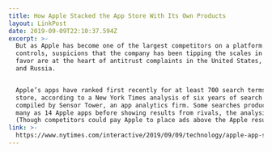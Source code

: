 ```yaml
---
title: How Apple Stacked the App Store With Its Own Products
layout: LinkPost
date: 2019-09-09T22:10:37.594Z
excerpt: >-
  But as Apple has become one of the largest competitors on a platform that it
  controls, suspicions that the company has been tipping the scales in its own
  favor are at the heart of antitrust complaints in the United States, Europe
  and Russia.


  Apple’s apps have ranked first recently for at least 700 search terms in the
  store, according to a New York Times analysis of six years of search results
  compiled by Sensor Tower, an app analytics firm. Some searches produced as
  many as 14 Apple apps before showing results from rivals, the analysis showed.
  (Though competitors could pay Apple to place ads above the Apple results.)
link: >-
  https://www.nytimes.com/interactive/2019/09/09/technology/apple-app-store-competition.html
---
```


